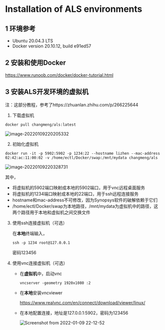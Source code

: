 # Installation of ALS environments

## 1 环境参考

- Ubuntu 20.04.3 LTS
- Docker version 20.10.12, build e91ed57

## 2 安装和使用Docker

https://www.runoob.com/docker/docker-tutorial.html

## 3 安装ALS开发环境的虚拟机

注：这部分教程，参考了https://zhuanlan.zhihu.com/p/266225644

1. 下载虚拟机

```shell
docker pull changmeng/als:latest
```

![image-20220109220205332](https://s2.loli.net/2022/01/09/Q6pWEcg8PtJq9Xi.png)

2. 初始化虚拟机

```shell
docker run -it -p 5902:5902 -p 1234:22 --hostname lizhen --mac-address 02:42:ac:11:00:02 -v /home/ectl/Docker/swap:/mnt/mydata changmeng/als
```

![image-20220109220328731](https://s2.loli.net/2022/01/09/u1pKHqNJ4SxBTWc.png)

其中，

- 将虚拟机的5902端口映射成本地的5902端口，用于vnc远程桌面服务
- 将虚拟机的1234端口映射成本地的22端口，用于ssh远程连接服务
- hostname和mac-address不可修改，因为Synopsys软件的破解依赖于它们
- /home/ectl/Docker/swap为本地路径，/mnt/mydata为虚拟机中的路径，这两个路径用于本地和虚拟机之间交换文件

3. 使用ssh连接虚拟机（可选）

   在**本地**终端输入，

   ```shell
   ssh -p 1234 root@127.0.0.1
   ```

   密码123456

4. 使用vnc连接虚拟机（可选）

   - 在**虚拟机**中，启动vnc

     ```shell
     vncserver -geometry 1920x1080 :2
     ```

   - 在**本地**安装vncviewer

     https://www.realvnc.com/en/connect/download/viewer/linux/

   - 在本地配置连接，地址是127.0.0.1:5902，密码为123456

     ![Screenshot from 2022-01-09 22-12-52](https://s2.loli.net/2022/01/09/6K9tBry7oZfcDM4.png)
